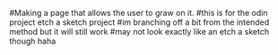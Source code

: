 #Making a page that allows the user to graw on it.
#this is for the odin project etch a sketch project
#im branching off a bit from the intended method but it will still work
#may not look exactly like an etch a sketch though haha
